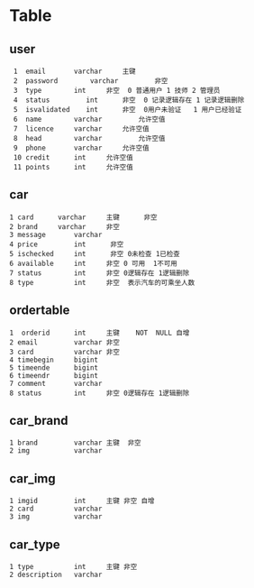 # Table
## user
     1  email       varchar     主键
     2  password        varchar         非空
     3  type        int     非空  0 普通用户 1 技师 2 管理员
     4  status         int      非空  0 记录逻辑存在 1 记录逻辑删除
     5  isvalidated    int      非空  0用户未验证   1 用户已经验证
     6  name        varchar         允许空值
     7  licence     varchar     允许空值
     8  head        varchar         允许空值
     9  phone       varchar     允许空值 
     10 credit      int     允许空值
     11 points      int     允许空值
## car
    1 card      varchar     主键      非空
    2 brand     varchar     非空
    3 message       varchar 
    4 price         int      非空
    5 ischecked     int      非空 0未检查 1已检查
    6 available     int     非空 0 可用  1不可用
    7 status        int     非空 0逻辑存在 1逻辑删除
    8 type          int     非空  表示汽车的可乘坐人数                  
## ordertable
    1  orderid      int     主键    NOT  NULL 自增
    2 email         varchar 非空
    3 card          varchar 非空
    4 timebegin     bigint  
    5 timeende      bigint 
    6 timeendr      bigint
    7 comment       varchar
    8 status        int     非空 0逻辑存在 1逻辑删除
##  car_brand
    1 brand         varchar 主键  非空
    2 img           varchar 
##  car_img
    1 imgid         int     主键 非空 自增
    2 card          varchar     
    3 img           varchar 
## car_type
    1 type          int     主键 非空
    2 description   varchar 